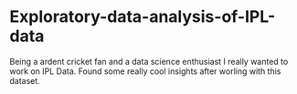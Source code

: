 # Exploratory-data-analysis-of-IPL-data
Being a ardent cricket fan and a data science enthusiast I really wanted to work on IPL Data. Found some really cool insights after worling with this dataset.
